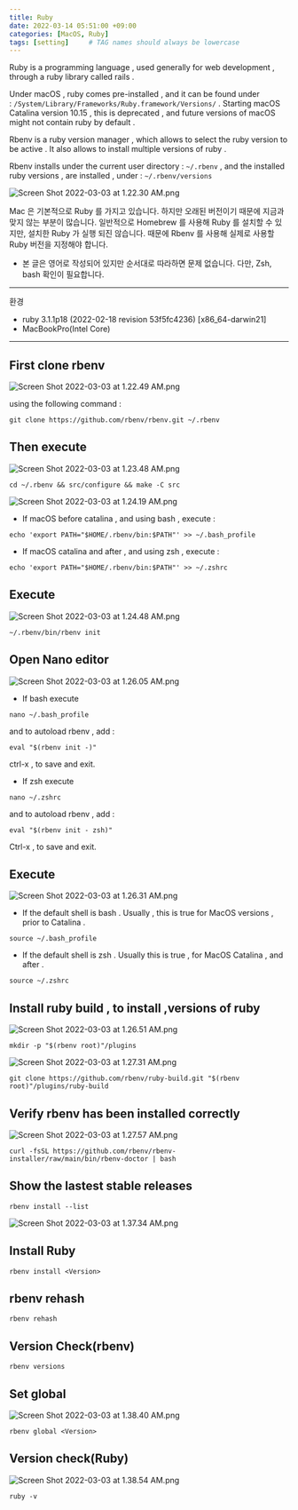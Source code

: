 ```yaml
---
title: Ruby
date: 2022-03-14 05:51:00 +09:00
categories: [MacOS, Ruby]
tags: [setting]     # TAG names should always be lowercase
---
```



Ruby is a programming language , used generally for web development , through a ruby library called rails .

Under macOS , ruby comes pre-installed , and it can be found under : `/System/Library/Frameworks/Ruby.framework/Versions/` . Starting macOS Catalina version 10.15 , this is deprecated , and future versions of macOS might not contain ruby by default .

Rbenv is a ruby version manager , which allows to select the ruby version to be active . It also allows to install multiple versions of ruby .

Rbenv installs under the current user directory : `~/.rbenv` , and the installed ruby versions , are installed , under : `~/.rbenv/versions`

![Screen Shot 2022-03-03 at 1.22.30 AM.png](/Post_img/MacOS/Ruby/1.png)

Mac 은 기본적으로 Ruby 를 가지고 있습니다. 하지만 오래된 버전이기 때문에 지금과 맞지 않는 부분이 많습니다. 일반적으로 Homebrew 를 사용해 Ruby 를 설치할 수 있지만, 설치한 Ruby 가 실행 되진 않습니다. 때문에 Rbenv 를 사용해 실제로 사용할 Ruby 버전을 지정해야 합니다.

- 본 글은 영어로 작성되어 있지만 순서대로 따라하면 문제 없습니다. 다만, Zsh, bash 확인이 필요합니다.

---

환경

- ruby 3.1.1p18 (2022-02-18 revision 53f5fc4236) [x86_64-darwin21]
- MacBookPro(Intel Core)

---

## First clone rbenv

![Screen Shot 2022-03-03 at 1.22.49 AM.png](/Post_img/MacOS/Ruby/2.png)

using the following command :

```
git clone https://github.com/rbenv/rbenv.git ~/.rbenv
```

## Then execute

![Screen Shot 2022-03-03 at 1.23.48 AM.png](/Post_img/MacOS/Ruby/3.png)

```
cd ~/.rbenv && src/configure && make -C src
```

![Screen Shot 2022-03-03 at 1.24.19 AM.png](/Post_img/MacOS/Ruby/4.png)

- If macOS before catalina , and using bash , execute :

```
echo 'export PATH="$HOME/.rbenv/bin:$PATH"' >> ~/.bash_profile
```

- If macOS catalina and after , and using zsh , execute :

```
echo 'export PATH="$HOME/.rbenv/bin:$PATH"' >> ~/.zshrc
```

## Execute

![Screen Shot 2022-03-03 at 1.24.48 AM.png](/Post_img/MacOS/Ruby/5.png)

```
~/.rbenv/bin/rbenv init
```

## Open Nano **editor**

![Screen Shot 2022-03-03 at 1.26.05 AM.png](/Post_img/MacOS/6.png)

- If bash execute

```
nano ~/.bash_profile
```

and to autoload rbenv , add :

```
eval "$(rbenv init -)"
```

ctrl-x , to save and exit.

- If zsh execute

```
nano ~/.zshrc
```

and to autoload rbenv , add :

```
eval "$(rbenv init - zsh)"
```

Ctrl-x , to save and exit.

## Execute

![Screen Shot 2022-03-03 at 1.26.31 AM.png](/Post_img/MacOS/Ruby/7.png)

- If the default shell is bash . Usually , this is true for MacOS versions , prior to Catalina .

```
source ~/.bash_profile
```

- If the default shell is zsh . Usually this is true , for MacOS Catalina , and after .

```
source ~/.zshrc
```

## Install ruby build , to install ,versions of ruby

![Screen Shot 2022-03-03 at 1.26.51 AM.png](/Post_img/MacOS/Ruby/8.png)

```
mkdir -p "$(rbenv root)"/plugins
```

![Screen Shot 2022-03-03 at 1.27.31 AM.png](/Post_img/MacOS/Ruby/9.png)

```
git clone https://github.com/rbenv/ruby-build.git "$(rbenv root)"/plugins/ruby-build
```

## Verify rbenv has been installed correctly

![Screen Shot 2022-03-03 at 1.27.57 AM.png](/Post_img/MacOS/Ruby/10.png)

```
curl -fsSL https://github.com/rbenv/rbenv-installer/raw/main/bin/rbenv-doctor | bash
```

## Show the lastest stable releases

```
rbenv install --list
```

![Screen Shot 2022-03-03 at 1.37.34 AM.png](/Post_img/MacOS/Ruby/11.png)

## Install Ruby

```
rbenv install <Version>
```

## rbenv rehash

```
rbenv rehash
```

## Version Check(rbenv)

```
rbenv versions
```

## Set global

![Screen Shot 2022-03-03 at 1.38.40 AM.png](/Post_img/MacOS/12.png)

```
rbenv global <Version>
```

## Version check(Ruby)

![Screen Shot 2022-03-03 at 1.38.54 AM.png](/Post_img/MacOS/13.png)

```
ruby -v
```